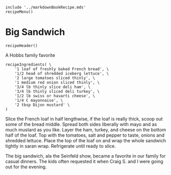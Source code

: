 ~~~ markdown-script
include '../markdownBookRecipe.mds'
recipeMenu()
~~~

# Big Sandwich

~~~ markdown-script
recipeHeader()
~~~

A Hobbs family favorite

~~~ markdown-script
recipeIngredients( \
    '1 loaf of freshly baked French bread', \
    '1/2 head of shredded iceberg lettuce', \
    '2 large tomatoes sliced thinly', \
    '1 medium red onion sliced thinly', \
    '3/4 lb thinly slice deli ham', \
    '3/4 lb thinly sliced deli turkey', \
    '1/2 lb swiss or havarti cheese', \
    '1/4 C mayonnaise', \
    '2 tbsp Dijon mustard' \
)
~~~

Slice the French loaf in half lengthwise, if the loaf is really thick, scoop out some of the bread
middle. Spread both sides liberally with mayo and as much mustard as you like. Layer the ham,
turkey, and cheese on the bottom half of the loaf. Top with the tomatoes, salt and pepper to taste,
onions and shredded lettuce. Place the top of the loaf on and wrap the whole sandwich tightly in
saran wrap. Refrigerate until ready to slice.

The big sandwich, ala the Seinfeld show, became a favorite in our family for casual dinners. The
kids often requested it when Craig S. and I were going out for the evening.
